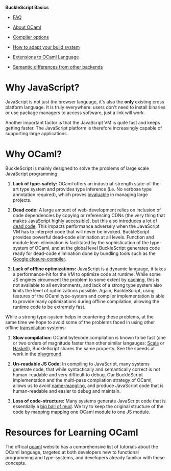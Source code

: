 
**BuckleScript Basics**

* [FAQ](./FAQ.md)

* [About OCaml](https://ocaml.org/)

* [Compiler options](./Compiler-options.md)

* [How to adapt your build system](./How-to-adapt-your-build-system.md)

* [Extensions to OCaml Language](./Extensions-to-OCaml-Language.md)

* [Semantic differences from other backends](./Semantic-differences-from-other-backends.md)


# Why JavaScript?

JavaScript is not just _*the*_ browser language, it's also
the **only** existing cross platform language. It is truly
everywhere: users don't need to install binaries or use package managers to access software, just a link will work.

Another important factor is that the JavaScript VM is quite fast and keeps getting faster. 
The JavaScript platform is therefore increasingly capable of supporting large applications.

# Why OCaml?

BuckleScript is mainly designed to solve the problems of large scale JavaScript programming:

1. **Lack of type-safety:** OCaml offers an industrial-strength state-of-the-art type system and provides type inference (i.e. No verbose type annotation required), which proves [invaluable](http://programmers.stackexchange.com/questions/215482/what-are-the-safety-benefits-of-a-type-system) in managing large projects.

2. **Dead code:** A large amount of web-development relies on inclusion of code dependencies by copying or referencing CDNs (the very thing that makes JavaScript highly accessible), but this also introduces a lot of [dead code](https://en.wikipedia.org/wiki/Dead_code). This impacts performance adversely when the JavaScript VM has to interpret code that will never be invoked. BuckleScript provides powerful dead-code elimination at all levels. Function and module level elimination is facilitated by the sophistication of the type-system of OCaml, and at the global level BuckleScript generates code ready for dead-code elimination done by bundling tools such as the [Google closure-compiler](https://developers.google.com/closure/compiler/).

3. **Lack of offline optimizations:** JavaScript is a dynamic language, it takes a performance-hit for the VM to optimize code at runtime. While some JS engines circumvent the problem to some extent by [caching](http://v8project.blogspot.com/2015/07/code-caching.html), this is not available to all environments, and lack of a strong type system also limits the level of optimizations possible. Again, BuckleScript, using features of the OCaml type-system and compiler implementation is able to provide many optimizations during offline compilation, allowing the runtime code to be extremely fast.

While a strong type-system helps in countering these problems, at the same time we hope to avoid some of the problems faced in using other offline [transpilation](https://github.com/jashkenas/coffeescript/wiki/list-of-languages-that-compile-to-js) systems:

1. **Slow compilation:**
   OCaml bytecode compilation is known to be fast (one or two orders of magnitude faster
   than other similar langauges: [Scala](http://www.scala-lang.org/)
   or [Haskell](https://www.haskell.org/)), BuckleScript shares the same
   property. See the speeds at work in the [playground](http://bloomberg.github.io/bucklescript/js-demo/).

2. **Un-readable JS Code:**
   In compiling to JavaScript, many systems generate code, that while syntactically and semantically correct is
   not human-readable and very difficult to debug. Our BuckleScript implementation and the multi-pass compilation
   strategy of OCaml, allows us to avoid [name-mangling](https://en.wikipedia.org/wiki/Name_mangling), and produce JavaScript code that is human-readable and easier to debug and maintain.

3. **Loss of code-structure:**
   Many systems generate JavaScript code that is essentially a [big ball of mud](https://en.wikipedia.org/wiki/Big_ball_of_mud). We try to keep the original structure of the code by mapping mapping one OCaml module to one JS module.

# Resources for Learning OCaml

The offical [ocaml](https://ocaml.org/) website has a comprehensive list of tutorials about the OCaml language, targeted at both developers new to functional programming and type-systems, and developers already familiar with these concepts.
